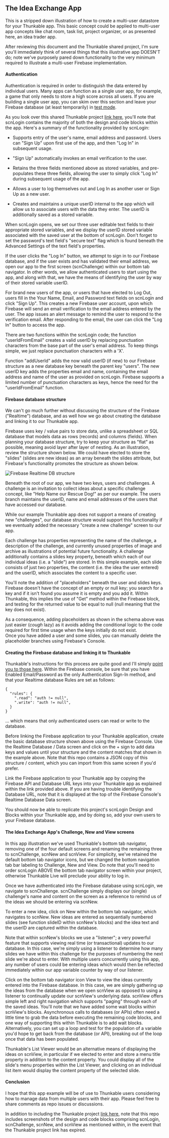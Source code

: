 ## The Idea Exchange App 

This is a stripped down illustration of how to create a multi-user
datastore for your Thunkable app.  This basic concept could be applied to
multi-user app concepts like chat room, task list, project organizer, or as
presented here, an idea trader app.

After reviewing this document and the Thunkable shared project, I'm sure
you'll immediately think of several things that this illustrative app DOESN'T
do; note we've purposely pared down  functionality to the very minimum required to
illustrate a multi-user Firebase implementation.

#### Authentication

Authentication is required in order to distinguish the data entered by
individual users.  Many apps can function as a single user app, for example, a
game that only needs to store a high score across all users.  If you are
building a single user app, you can skim over this section and leave your
Firebase database (at least temporarily) in [test
mode](https://firebase.google.com/docs/rules/basics#realtime-database).

As you look over this shared Thunkable project [link here](https://x.thunkable.com/copy/a5b21dfaeade0896a5f64ff1957224e2), you'll note that
scnLogin contains the majority of both the design and code blocks within the
app.   Here's a summary of  the functionality provided by scnLogin:

  * Supports entry of the user's name, email address and password.  Users can "Sign Up" upon first use of the app, and then "Log In" in subsequent usage.

  * "Sign Up" automatically invokes an email verification to the user.

  * Retains the three fields mentioned above as stored variables, and pre-populates these three fields, allowing the user to simply click "Log In" during subsequent usage of the app.

  * Allows a user to log themselves out and Log In as another user or Sign Up as a new user.

  * Creates and maintains a unique userID internal to the app which will allow us to associate users with the data they enter.  The userID is additionally saved as a stored variable.

When scnLogin opens, we set our three user editable text fields to their
appropriate stored variables, and we display the userID stored variable
associated with the saved user at the bottom of scnLogin.  Don't forget to set
the password's text field's "secure text" flag which is found beneath the
Advanced Settings of the text field's properties.  

If the user clicks the "Log In" button, we attempt to sign in to our Firebase
database, and if the user exists and has validated their email address, we
open our app to the first screen (scnChallenge) within our bottom tab navigator.
In other words, we allow authenticated users to start using the app, and along
with that, we have the means of identifying the user by way of their stored
variable userID.

For brand new users of the app, or users that have elected to Log Out, users
fill in the Your Name, Email, and Password text fields on scnLogin and click "Sign
Up".  This creates a new Firebase user account, upon which Firebase will send
an email verification to the email address entered by the user.  The app
issues an alert message to remind the user to respond to the verification
email.  After responding to the email, the user can click the "Log In" button
to access the app.

There are two functions within the scnLogin code; the function
"userIdFromEmail" creates a valid userID by replacing punctuation characters
from the base part of the user's email address.  To keep things simple, we
just replace punctuation characters with a 'X'.  

Function "addUserId" adds the now valid userID (if new) to our Firebase
structure as a new database key beneath the parent key "users".  The new
userID key adds the properties email and name, containing the email address
and name of the user as provided on scnLogin.  Firebase supports a limited
number of punctuation characters as keys, hence the need for the
"userIdFromEmail" function.

#### Firebase database structure

We can't go much further without discussing the structure of the Firebase
("Realtime") database, and as well how we go about creating the database and
linking it to our Thunkable app.

Firebase uses key / value pairs to
store data, unlike a spreadsheet or SQL database that models data as rows
(records) and columns (fields).  When planning your database structure, try to
keep your structure as "flat" as possible, meaning avoid layer after layer of
nesting.   As an illustration, review the structure shown below.   We could
have elected to store the "slides" (slides are new ideas) as an array beneath
the slides attribute, but Firebase's functionality promotes the structure as
shown below.

![Firebase Realtime DB structure](/ThunkableFirebaseDatabaseStructureImage.png?raw=true "Firebase Structure")

Beneath the root of our app, we have two keys, users and challenges.  A
challenge is an invitation to collect ideas about a specific challenge
concept, like "Help Name our Rescue Dog!" as per our example.  The users
branch maintains the userID, name and email addresses of the users that have
accessed our database.

While our example Thunkable app does not support a means of creating new
"challenges", our database structure would support this functionality if we
eventually added the necessary "create a new challenge" screen to our app.  

Each challenge has properties representing the name of the challenge, a
description of the challenge, and currently unused properties of image and
archive as illustrations of potential future functionality.  A challenge
additionally contains a slides key property, beneath which each of our
individual ideas (i.e. a "slide") are stored.  In this simple example, each
slide consists of just two properties, the content (i.e. the idea the user
entered) and the userID, which associates the content to a specific user.

You'll note the addition of "placeholders" beneath the user and slides keys.
Firebase doesn't have the concept of an empty or null key; you search for a
key and if it isn't found you assume it is empty and you add it.  Within Thunkable,
this implies the use of "Get" method within the Firebase block, and testing for
the returned value to be equal to null (null meaning that the key does not exist).

As a consequence, adding placeholders as shown in the schema above was just easier 
(*cough* lazy) as it avoids adding the
conditional logic to the code required for first time usage when the keys initially do not exist.  
Once you have
added a user and some slides, you can manually delete the placeholder branches
using Firebase's Console.

#### Creating the Firebase database and linking it to Thunkable

Thunkable's instructions for this process are quite good and I'll simply
[point you to those here](https://docs.thunkable.com/realtime-db).  Within the
Firebase console, be sure that you have Enabled Email/Password as the only
Authentication Sign-In method, and that your Realtime database Rules are set
as follows:


    {
      "rules": {
        ".read": "auth != null", 
        ".write": "auth != null",
      }
    }

… which means that only authenticated users can read or write to the
database.

Before linking the Firebase application to your Thunkable application, create
the basic database structure shown above using the Firebase Console.  Use the
Realtime Database / Data screen and click on the + sign to add data keys and
values until your structure and the content matches that shown in the example
above.  Note that this repo contains a JSON copy of this structure / content,
which you can import from this same screen if you'd prefer.

Link the Firebase application to your Thunkable app by copying the Firebase
API and Database URL keys into your Thunkable app as explained within the link provided
above.  If you are having trouble identifying the Database URL, note that it
is displayed at the top of the Firebase Console's Realtime Database Data screen.

You should now be able to replicate this project's scnLogin Design and Blocks
within your Thunkable app, and by doing so, add your own users to your
Firebase database.

#### The Idea Exchange App's Challenge, New and View screens

In this app illustration we've used Thunkable's bottom tab navigator, removing
one of the four default screens and renaming the remaining three to scnChallenge, scnNew and
scnView.   For simplicity, we've retained the default bottom tab navigator
icons, but we changed the bottom navigation tab bar labeling to Challenge, New
and View.   Do note that you'll need to order scnLogin ABOVE the bottom tab
navigator screen within your project, otherwise Thunkable Live will preclude 
your ability to log in.

Once we have authenticated into the Firebase database using scnLogin, we
navigate to scnChallenge.  scnChallenge simply displays our (single)
challenge's name and content on the screen as a reference to remind us of the
ideas we should be entering via scnNew.

To enter a new idea, click on New within the bottom tab navigator, which
navigates to scnNew. New ideas are entered as sequentially numbered slides
(see function slideID within scnNew's blocks) and the idea text and the userID
are captured within the database.  

Note that within scnNew's blocks we use a "listener"; a very powerful feature
that supports viewing real time (or transactional) updates to our database.
In this case, we're simply using a listener to determine how many slides we
have within this challenge for the purposes of numbering the next slide we're
about to enter.  With multiple users concurrently using this app, any number
of users could be entering ideas which would then be reflected immediately
within our app variable counter by way of our listener.

Click on the bottom tab navigator icon View to view the ideas currently
entered into the Firebase database.  In this case, we are simply gathering up
the ideas from the database when we open scnView as opposed to using a
listener to continually update our scnView's underlying data.  scnView offers
simple left and right navigation which supports "paging" through each of the
saved ideas.   You'll note that we have added some wait blocks within
scnView's blocks.  Asynchronous calls to databases (or APIs) often need a little
time to grab the data before executing the remaining code blocks, and one way
of supporting this within Thunkable is to add wait blocks.  Alternatively, you
can set up a loop and test for the population of a variable you'd hope to get back from the database
(or API), breaking out of the loop once that data has been populated.

Thunkable's List Viewer would be an alternative means of displaying the ideas
on scnView, in particular if we elected to enter and store a menu title
property in addition to the content property.  You could display all of the slide's
menu properties within the List Viewer, and clicking on an individual list item would
 display the content property of the selected slide.

#### Conclusion

I hope that this app example will be of use to Thunkable users considering how to
manage data from multiple users with their app.  Please feel free to share
comments as repo issues or discussions.

In addition to including the Thunkable project [link here](https://x.thunkable.com/copy/a5b21dfaeade0896a5f64ff1957224e2), note that
this repo includes screenshots of the design and code blocks comprising scnLogin,
scnChallenge, scnNew, and scnView as mentioned within, in the event that the Thunkable project link has expired.
